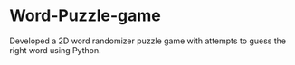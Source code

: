 # Word-Puzzle-game
Developed a 2D word randomizer puzzle game with attempts to guess the right word using Python.
